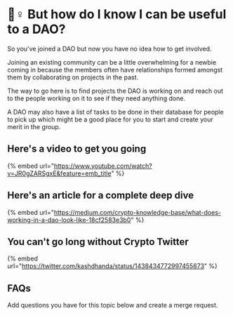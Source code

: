 # 🙋♀ But how do I know I can be useful to a DAO?

So you've joined a DAO but now you have no idea how to get involved.

Joining an existing community can be a little overwhelming for a newbie coming in because the members often have relationships formed amongst them by collaborating on projects in the past.

The way to go here is to find projects the DAO is working on and reach out to the people working on it to see if they need anything done.

A DAO may also have a list of tasks to be done in their database for people to pick up which might be a good place for you to start and create your merit in the group.

## Here's a video to get you going

{% embed url="https://www.youtube.com/watch?v=JR0gZARSgxE&feature=emb_title" %}

## Here's an article for a complete deep dive

{% embed url="https://medium.com/crypto-knowledge-base/what-does-working-in-a-dao-look-like-18cf2583e3b0" %}

## You can't go long without Crypto Twitter

{% embed url="https://twitter.com/kashdhanda/status/1438434772997455873" %}

## FAQs

Add questions you have for this topic below and create a merge request.

